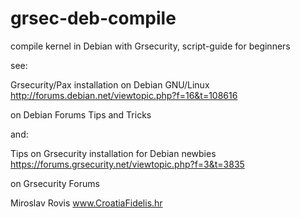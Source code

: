 grsec-deb-compile
=================

compile kernel in Debian with Grsecurity, script-guide for beginners

see:

Grsecurity/Pax installation on Debian GNU/Linux
http://forums.debian.net/viewtopic.php?f=16&t=108616

on Debian Forums Tips and Tricks

and:

Tips on Grsecurity installation for Debian newbies
https://forums.grsecurity.net/viewtopic.php?f=3&t=3835

on Grsecurity Forums

Miroslav Rovis
www.CroatiaFidelis.hr
